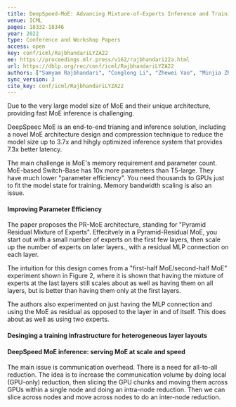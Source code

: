 ```yaml
---
title: DeepSpeed-MoE: Advancing Mixture-of-Experts Inference and Training to Power Next-Generation AI Scale.
venue: ICML
pages: 18332-18346
year: 2022
type: Conference and Workshop Papers
access: open
key: conf/icml/RajbhandariLYZA22
ee: https://proceedings.mlr.press/v162/rajbhandari22a.html
url: https://dblp.org/rec/conf/icml/RajbhandariLYZA22
authors: ["Samyam Rajbhandari", "Conglong Li", "Zhewei Yao", "Minjia Zhang", "Reza Yazdani Aminabadi", "Ammar Ahmad Awan", "Jeff Rasley", "Yuxiong He"]
sync_version: 3
cite_key: conf/icml/RajbhandariLYZA22
---
```

Due to the very large model size of MoE and their unique architecture, providing fast MoE inference is challenging.

DeepSpeec MoE is an end-to-end trianing and inference solution, including a novel MoE architecture design and compression technique to reduce the model size up to 3.7x and hihgly optimized inference system that provides 7.3x better latency.

The main challenge is MoE's memory requirement and parameter count. MoE-based Switch-Base has 10x more parameters than T5-large. They have much lower "parameter efficiency". You need thousands to GPUs just to fit the model state for training. Memory bandwidth scaling is also an issue.

#### Improving Parameter Efficiency

The paper proposes the PR-MoE architecture, standing for "Pyramid Residual Mixture of Experts". Effecitvely in a Pyramid-Residual MoE, you start out with a small number of experts on the first few layers, then scale up the number of experts on later layers., with a residual MLP connection on each layer.

The intuition for this design comes from a "first-half MoE/second-half MoE" experiment shown in Figure 2, where it is shown that having the mixture of experts at the last layers still scales about as well as having them on all layers, but is better than having them only at the first layers.

The authors also experimented on just having the MLP connection and using the MoE as residual as opposed to the layer in and of itself. This does about as well as using two experts.

#### Desinging a training infrastructure for heterogeneous layer layouts

#### DeepSpeed MoE inference: serving MoE at scale and speed

The main issue is communication overhead. There is a need for all-to-all reduction. The idea is to increase the communication volume by doing local (GPU-only) reduction, then slicing the GPU chunks and moving them across GPUs within a single node and doing an intra-node reduction. Then we can slice across nodes and move across nodes to do an inter-node reduction.